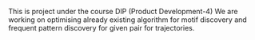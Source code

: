 This is project under the course DIP (Product Development-4)
We are working on optimising already existing algorithm
for motif discovery and frequent pattern discovery for given
pair for trajectories.

